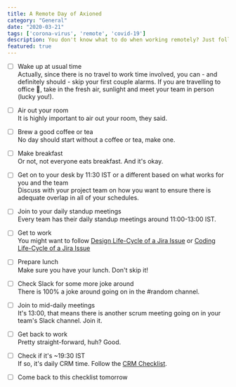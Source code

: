 ```yaml
---
title: A Remote Day of Axioned
category: "General"
date: "2020-03-21"
tags: ['corona-virus', 'remote', 'covid-19']
description: You don't know what to do when working remotely? Just follow this checklist and look to my coming, at first light, on the fifth day. At dawn, look to the East 🧙‍♂️
featured: true
---
```


- [ ] Wake up at usual time  
Actually, since there is no travel to work time involved, you can - and definitely should - skip your first couple alarms. If you are travelling to office 🙌, take in the fresh air, sunlight and meet your team in person (lucky you!).

- [ ] Air out your room  
It is highly important to air out your room, they said.

- [ ] Brew a good coffee or tea  
No day should start without a coffee or tea, make one.

- [ ] Make breakfast  
Or not, not everyone eats breakfast. And it's okay.

- [ ] Get on to your desk by 11:30 IST or a different based on what works for you and the team  
Discuss with your project team on how you want to ensure there is adequate overlap in all of your schedules.

- [ ] Join to your daily standup meetings  
Every team has their daily standup meetings around 11:00-13:00 IST.

- [ ] Get to work  
You might want to follow [Design Life-Cycle of a Jira Issue](/checklist/design-life-cycle-of-a-jira-issue) or [Coding Life-Cycle of a Jira Issue](/checklist/coding-life-cycle-of-a-jira-issue)

- [ ] Prepare lunch   
Make sure you have your lunch. Don't skip it!

- [ ] Check Slack for some more joke around   
There is 100% a joke around going on in the #random channel.

- [ ] Join to mid-daily meetings   
It's 13:00, that means there is another scrum meeting going on in your team's Slack channel. Join it.

- [ ] Get back to work   
Pretty straight-forward, huh? Good.

- [ ] Check if it's ~19:30 IST   
If so, it's daily CRM time. Follow the [CRM Checklist](/checklist/daily-crm-reporting-checklist).

- [ ] Come back to this checklist tomorrow
